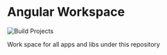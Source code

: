 # Angular Workspace

![Build Projects](https://github.com/GGGErnest/ng-projects/workflows/Build%20Projects/badge.svg?branch=master)

Work space for all apps and libs under this repository 
